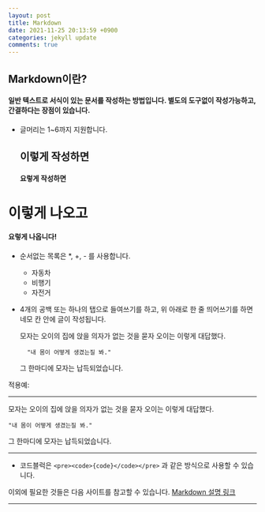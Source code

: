 ```yaml
---
layout: post
title: Markdown
date: 2021-11-25 20:13:59 +0900
categories: jekyll update
comments: true
---
```


## Markdown이란?
#### 일반 텍스트로 서식이 있는 문서를 작성하는 방법입니다.   별도의 도구없이 작성가능하고, 간결하다는 장점이 있습니다.
- 글머리는 1~6까지 지원합니다.

    ## 이렇게 작성하면
    #### 요렇게 작성하면

# 이렇게 나오고
#### 요렇게 나옵니다!
- 순서없는 목록은 *, +, - 를 사용합니다.

    * 자동차
    + 비행기
    - 자전거

- 4개의 공백 또는 하나의 탭으로 들여쓰기를 하고, 위 아래로 한 줄 띄어쓰기를 하면 네모 칸 안에 글이 작성됩니다.

    모자는 오이의 집에 앉을 의자가 없는 것을 묻자 오이는 이렇게 대답했다.

        "내 몸이 어떻게 생겼는질 봐."
    
    그 한마디에 모자는 납득되었습니다.

적용예:
<hr/>
모자는 오이의 집에 앉을 의자가 없는 것을 묻자 오이는 이렇게 대답했다.

    "내 몸이 어떻게 생겼는질 봐."
    
그 한마디에 모자는 납득되었습니다.
<hr/>

- 코드블럭은 `<pre><code>{code}</code></pre>` 과 같은 방식으로 사용할 수 있습니다.

이외에 필요한 것들은 다음 사이트를 참고할 수 있습니다.
[Markdown 설명 링크](https://gist.github.com/ihoneymon/652be052a0727ad59601)
<hr/>